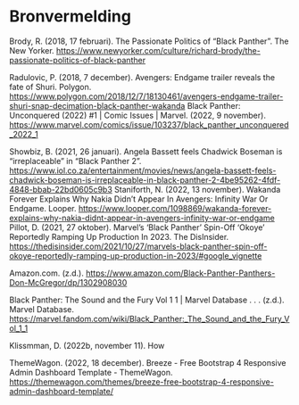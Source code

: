 # Bronvermelding 

<p>
        
Brody, R. (2018, 17 februari). The Passionate Politics of “Black Panther”. The New Yorker. https://www.newyorker.com/culture/richard-brody/the-passionate-politics-of-black-panther

Radulovic, P. (2018, 7 december). Avengers: Endgame trailer reveals the fate of Shuri. Polygon. https://www.polygon.com/2018/12/7/18130461/avengers-endgame-trailer-shuri-snap-decimation-black-panther-wakanda
Black Panther: Unconquered (2022) #1 | Comic Issues | Marvel. (2022, 9 november). https://www.marvel.com/comics/issue/103237/black_panther_unconquered_2022_1

Showbiz, B. (2021, 26 januari). Angela Bassett feels Chadwick Boseman is “irreplaceable” in “Black Panther 2”. https://www.iol.co.za/entertainment/movies/news/angela-bassett-feels-chadwick-boseman-is-irreplaceable-in-black-panther-2-4be95262-4fdf-4848-bbab-22bd0605c9b3
Staniforth, N. (2022, 13 november). Wakanda Forever Explains Why Nakia Didn’t Appear In Avengers: Infinity War Or Endgame. Looper. https://www.looper.com/1098869/wakanda-forever-explains-why-nakia-didnt-appear-in-avengers-infinity-war-or-endgame
Pillot, D. (2021, 27 oktober). Marvel’s ‘Black Panther’ Spin-Off ‘Okoye’ Reportedly Ramping Up Production In 2023. The DisInsider. https://thedisinsider.com/2021/10/27/marvels-black-panther-spin-off-okoye-reportedly-ramping-up-production-in-2023/#google_vignette

Amazon.com. (z.d.). https://www.amazon.com/Black-Panther-Panthers-Don-McGregor/dp/1302908030

Black Panther: The Sound and the Fury Vol 1 1 | Marvel Database . . . (z.d.). Marvel Database. https://marvel.fandom.com/wiki/Black_Panther:_The_Sound_and_the_Fury_Vol_1_1

Klissmman, D. (2022b, november 11). How

ThemeWagon. (2022, 18 december). Breeze - Free Bootstrap 4 Responsive Admin Dashboard Template - ThemeWagon. https://themewagon.com/themes/breeze-free-bootstrap-4-responsive-admin-dashboard-template/

</p>



